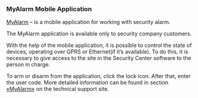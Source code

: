 ### MyAlarm Mobile Application

[MyAlarm](https://play.google.com/store/apps/details?id=ru.cnord.myalarm) – is a mobile application for working with security alarm.

The MyAlarm application is available only to security company customers. 

With the help of the mobile application, it is possible to control the state of devices, operating over GPRS or Ethernet(if it’s available). To do this, it is necessary to give access to the site in the Security Center software to the person in charge. 

To arm or disarm from the application, click the lock icon. After that, enter the user code. More detailed information can be found in section [«MyAlarm»](https://support.cnord.ru/hc/ru/sections/206265568) on the technical support site.
